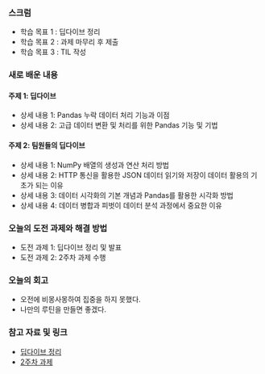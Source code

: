### 스크럼 
- 학습 목표 1 : 딥다이브 정리
- 학습 목표 2 : 과제 마무리 후 제출
- 학습 목표 3 : TIL 작성

### 새로 배운 내용
#### 주제 1: 딥다이브
- 상세 내용 1: Pandas 누락 데이터 처리 기능과 이점
- 상세 내용 2: 고급 데이터 변환 및 처리를 위한 Pandas 기능 및 기법

#### 주제 2: 팀원들의 딥다이브
- 상세 내용 1: NumPy 배열의 생성과 연산 처리 방법
- 상세 내용 2: HTTP 통신을 활용한 JSON 데이터 읽기와 저장이 데이터 활용의 기초가 되는 이유
- 상세 내용 3: 데이터 시각화의 기본 개념과 Pandas를 활용한 시각화 방법
- 상세 내용 4: 데이터 병합과 피벗이 데이터 분석 과정에서 중요한 이유

### 오늘의 도전 과제와 해결 방법
- 도전 과제 1: 딥다이브 정리 및 발표
- 도전 과제 2: 2주차 과제 수행

### 오늘의 회고
- 오전에 비몽사몽하여 집중을 하지 못했다.
- 나만의 루틴을 만들면 좋겠다.

### 참고 자료 및 링크
- [딥다이브 정리](https://secretive-cross-1ca.notion.site/2-7-1933d2a8c1b180be8095e891283fb593?pvs=4)
- [2주차 과제](https://colab.research.google.com/drive/15AjIyN7fopL62xnYR1RLGbwW3M3SRuNa?usp=sharing)
